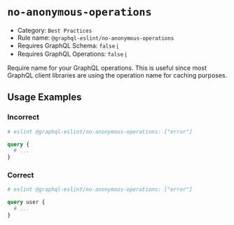 # `no-anonymous-operations`

- Category: `Best Practices`
- Rule name: `@graphql-eslint/no-anonymous-operations`
- Requires GraphQL Schema: `false` [ℹ️](../../README.md#extended-linting-rules-with-graphql-schema)
- Requires GraphQL Operations: `false` [ℹ️](../../README.md#extended-linting-rules-with-siblings-operations)

Require name for your GraphQL operations. This is useful since most GraphQL client libraries are using the operation name for caching purposes.

## Usage Examples

### Incorrect

```graphql
# eslint @graphql-eslint/no-anonymous-operations: ["error"]

query {
  # ...
}
```

### Correct

```graphql
# eslint @graphql-eslint/no-anonymous-operations: ["error"]

query user {
  # ...
}
```